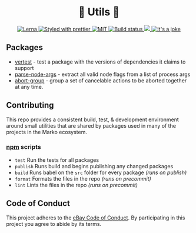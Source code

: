 <h1 align="center">🔨 Utils 🔧</h1>
<p align="center">
  <!-- Structure -->
  <a href="https://github.com/lerna/lerna">
    <img src="https://img.shields.io/badge/monorepo-lerna-531099.svg" alt="Lerna"/>
  </a>
  <!-- Format -->
  <a href="https://github.com/prettier/prettier">
    <img src="https://img.shields.io/badge/styled_with-prettier-ff69b4.svg" alt="Styled with prettier"/>
  </a>
  <!-- License -->
  <a href="./LICENSE">
    <img src="https://img.shields.io/github/license/marko-js/utils.svg" alt="MIT"/>
  </a>
  <!-- CI -->
  <a href="https://travis-ci.com/marko-js/utils">
    <img src="https://travis-ci.com/marko-js/utils.svg?branch=master" alt="Build status"/>
  </a>
  <!-- Coverage -->
  <a href="https://codecov.io/gh/marko-js/utils">
    <img src="https://codecov.io/gh/marko-js/utils/branch/master/graph/badge.svg" />
  </a>
  <!-- It's a joke -->
  <a href="https://twitter.com/mlrawlings/status/974823927917641728">
    <img src="https://img.shields.io/badge/🐛-Bug Free-green.svg" alt="It's a joke"/>
  </a>
</p>

## Packages

- [vertest](https://github.com/marko-js/utils/blob/master/packages/vertest/README.md) -
  test a package with the versions of dependencies it claims to support
- [parse-node-args](https://github.com/marko-js/utils/blob/master/packages/parse-node-args/README.md) -
  extract all valid node flags from a list of process args
- [abort-group](https://github.com/marko-js/utils/blob/master/packages/abort-group/README.md) -
  group a set of cancelable actions to be aborted together at any time.

## Contributing

This repo provides a consistent build, test, & development environment around small utilities that are shared by packages used in many of the projects in the Marko ecosystem.

### [npm](https://twitter.com/chriscoyier/status/896051713378992130) scripts

- `test` Run the tests for all packages
- `publish` Runs build and begins publishing any changed packages
- `build` Runs babel on the `src` folder for every package _(runs on publish)_
- `format` Formats the files in the repo _(runs on precommit)_
- `lint` Lints the files in the repo _(runs on precommit)_

## Code of Conduct

This project adheres to the [eBay Code of Conduct](./.github/CODE_OF_CONDUCT.md). By participating in this project you agree to abide by its terms.
